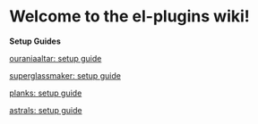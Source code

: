 # Welcome to the el-plugins wiki!

**Setup Guides**

[ouraniaaltar: setup guide](https://github.com/Elli-tt/el-plugins/wiki/ouraniaaltar:-setup-guide)

[superglassmaker: setup guide](https://github.com/Elli-tt/el-plugins/wiki/superglassmaker:-setup-guide)

[planks: setup guide](https://github.com/Elli-tt/el-plugins/wiki/planks:-setup-guide)

[astrals: setup guide](https://github.com/Elli-tt/el-plugins/wiki/astrals:-setup-guide)
